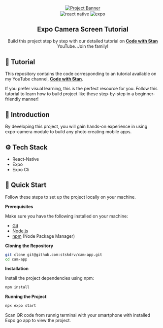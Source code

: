 <div align="center">
  <br />
    <a href="" target="_blank">
      <img src="https://github.com/stskdrv/cam-app/assets/banner" alt="Project Banner">
    </a>
  <br />

  <div align="center">
    <img align="center" src="https://img.shields.io/badge/-React_Native-black?style=for-the-badge&logoColor=white&logo=react&color=61DAFB" alt="react native" />
    <img align="center" src="https://img.shields.io/badge/-Expo-JS?style=for-the-badge&logoColor=white&logo=expo&color=000000" alt="expo" />
  </div>

  <h2 align="center">Expo Camera Screen Tutorial</h3>

   <div align="center">
     Build this project step by step with our detailed tutorial on <a href="https://www.youtube.com/@OneDevStan/videos" target="_blank"><b>Code with Stan</b></a> YouTube. Join the family!
    </div>
</div>

## 🚨 Tutorial

This repository contains the code corresponding to an tutorial available on my YouTube channel, <a href="https://www.youtube.com/@OneDevStan/videos"  target="_blank"><b>Code with Stan</b></a>. 

If you prefer visual learning, this is the perfect resource for you. Follow this tutorial to learn how to build project like these step-by-step in a beginner-friendly manner!

## <a name="introduction">🤖 Introduction</a>

By developing this project, you will gain hands-on experience in using expo-camera module to build any photo creating mobile apps.

## <a name="tech-stack">⚙️ Tech Stack</a>

- React-Native
- Expo
- Expo Cli

## <a name="quick-start">🤸 Quick Start</a>

Follow these steps to set up the project locally on your machine.

**Prerequisites**

Make sure you have the following installed on your machine:

- [Git](https://git-scm.com/)
- [Node.js](https://nodejs.org/en)
- [npm](https://www.npmjs.com/) (Node Package Manager)

**Cloning the Repository**

```bash
git clone git@github.com:stskdrv/cam-app.git
cd cam-app
```

**Installation**

Install the project dependencies using npm:

```bash
npm install
```

**Running the Project**

```bash
npx expo start
```

Scan QR code from runnig terminal with your smartphone with installed Expo go app to view the project.
